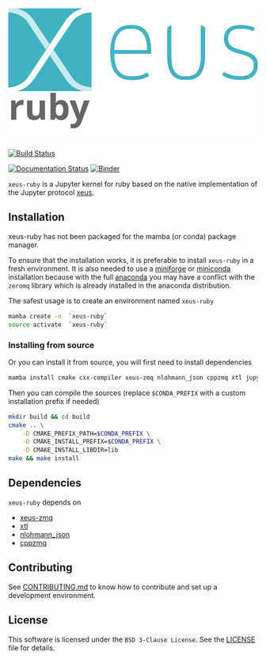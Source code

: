 # ![xeus-ruby](docs/source/xeus-logo.svg)

[![Build Status](https://github.com/IsabelParedes/xeus-ruby/actions/workflows/main.yml/badge.svg)](https://github.com/IsabelParedes/xeus-ruby/actions/workflows/main.yml)

[![Documentation Status](http://readthedocs.org/projects/xeus-ruby/badge/?version=latest)](https://xeus-ruby.readthedocs.io/en/latest/?badge=latest)
[![Binder](https://mybinder.org/badge_logo.svg)](https://mybinder.org/v2/gh/IsabelParedes/xeus-ruby/main?urlpath=/lab/tree/notebooks/xeus-ruby.ipynb)

`xeus-ruby` is a Jupyter kernel for ruby based on the native implementation of the
Jupyter protocol [xeus](https://github.com/jupyter-xeus/xeus).

## Installation

xeus-ruby has not been packaged for the mamba (or conda) package manager.

To ensure that the installation works, it is preferable to install `xeus-ruby` in a
fresh environment. It is also needed to use a
[miniforge](https://github.com/conda-forge/miniforge#mambaforge) or
[miniconda](https://conda.io/miniconda.html) installation because with the full
[anaconda](https://www.anaconda.com/) you may have a conflict with the `zeromq` library
which is already installed in the anaconda distribution.

The safest usage is to create an environment named `xeus-ruby`

```bash
mamba create -n  `xeus-ruby`
source activate  `xeus-ruby`
```

<!-- ### Installing from conda-forge

Then you can install in this environment `xeus-ruby` and its dependencies

```bash
mamba install`xeus-ruby` notebook -c conda-forge
``` -->

### Installing from source

Or you can install it from source, you will first need to install dependencies

```bash
mamba install cmake cxx-compiler xeus-zmq nlohmann_json cppzmq xtl jupyterlab -c conda-forge
```

Then you can compile the sources (replace `$CONDA_PREFIX` with a custom installation
prefix if needed)

```bash
mkdir build && cd build
cmake .. \
    -D CMAKE_PREFIX_PATH=$CONDA_PREFIX \
    -D CMAKE_INSTALL_PREFIX=$CONDA_PREFIX \
    -D CMAKE_INSTALL_LIBDIR=lib
make && make install
```

<!-- ## Trying it online

To try out xeus-ruby interactively in your web browser, just click on the binder link:
(Once Conda Package is Ready)

[![Binder](binder-logo.svg)](https://mybinder.org/v2/gh/IsabelParedes/xeus-ruby/main?urlpath=/lab/tree/notebooks/xeus-ruby.ipynb) -->



<!-- ## Documentation

To get started with using `xeus-ruby`, check out the full documentation

http://xeus-ruby.readthedocs.io -->


## Dependencies

`xeus-ruby` depends on

- [xeus-zmq](https://github.com/jupyter-xeus/xeus-zmq)
- [xtl](https://github.com/xtensor-stack/xtl)
- [nlohmann_json](https://github.com/nlohmann/json)
- [cppzmq](https://github.com/zeromq/cppzmq)

## Contributing

See [CONTRIBUTING.md](./CONTRIBUTING.md) to know how to contribute and set up a
development environment.

## License

This software is licensed under the `BSD 3-Clause License`. See the [LICENSE](LICENSE)
file for details.
